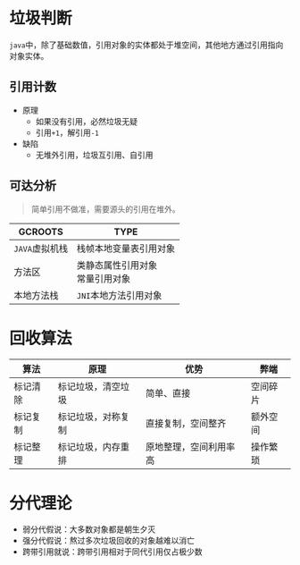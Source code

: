 # 垃圾判断

``java``中，除了基础数值，引用对象的实体都处于堆空间，其他地方通过引用指向对象实体。

## 引用计数

- 原理
  - 如果没有引用，必然垃圾无疑
  - 引用``+1``，解引用``-1``
- 缺陷
  - 无堆外引用，垃圾互引用、自引用

## 可达分析

> 简单引用不做准，需要源头的引用在堆外。

| GCROOTS          | TYPE                                 |
| ---------------- | ------------------------------------ |
| ``JAVA``虚拟机栈 | 栈帧本地变量表引用对象               |
| 方法区           | 类静态属性引用对象<br />常量引用对象 |
| 本地方法栈       | ``JNI``本地方法引用对象              |

# 回收算法

| 算法     | 原理               | 优势                   | 弊端     |
| -------- | ------------------ | ---------------------- | -------- |
| 标记清除 | 标记垃圾，清空垃圾 | 简单、直接             | 空间碎片 |
| 标记复制 | 标记垃圾，对称复制 | 直接复制，空间整齐     | 额外空间 |
| 标记整理 | 标记垃圾，内存重排 | 原地整理，空间利用率高 | 操作繁琐 |

# 分代理论

- 弱分代假说：大多数对象都是朝生夕灭
- 强分代假说：熬过多次垃圾回收的对象越难以消亡
- 跨带引用就说：跨带引用相对于同代引用仅占极少数

